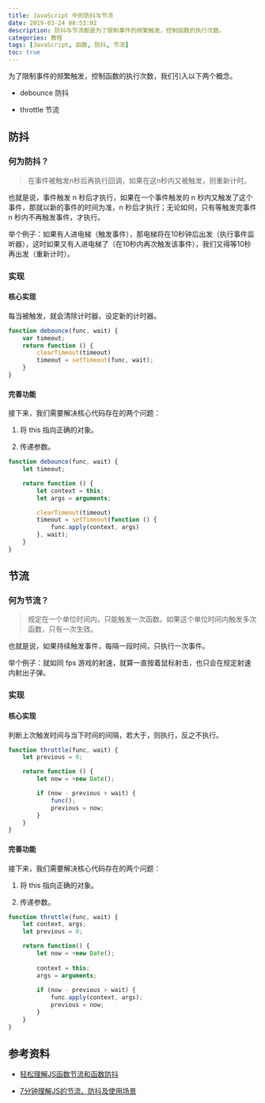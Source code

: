 ```yaml
---
title: JavaScript 中的防抖与节流
date: 2019-03-24 08:53:02
description: 防抖与节流都是为了限制事件的频繁触发，控制函数的执行次数。
categories: 教程
tags: [JavaScript, 函数, 防抖, 节流]
toc: true
---
```


为了限制事件的频繁触发，控制函数的执行次数，我们引入以下两个概念。

- debounce 防抖

- throttle 节流

## 防抖

### 何为防抖？

> 在事件被触发n秒后再执行回调，如果在这n秒内又被触发，则重新计时。

也就是说，事件触发 n 秒后才执行，如果在一个事件触发的 n 秒内又触发了这个事件，那就以新的事件的时间为准，n 秒后才执行；无论如何，只有等触发完事件 n 秒内不再触发事件，才执行。

举个例子：如果有人进电梯（触发事件），那电梯将在10秒钟后出发（执行事件监听器），这时如果又有人进电梯了（在10秒内再次触发该事件），我们又得等10秒再出发（重新计时）。

### 实现

#### 核心实现

每当被触发，就会清除计时器，设定新的计时器。

```javascript
function debounce(func, wait) {
    var timeout;
    return function () {
        clearTimeout(timeout)
        timeout = setTimeout(func, wait);
    }
}
```

#### 完善功能

接下来，我们需要解决核心代码存在的两个问题：

1. 将 this 指向正确的对象。

2. 传递参数。

```javascript
function debounce(func, wait) {
    let timeout;

    return function () {
        let context = this;
        let args = arguments;

        clearTimeout(timeout)
        timeout = setTimeout(function () {
            func.apply(context, args)
        }, wait);
    }
}
```

## 节流

### 何为节流？

> 规定在一个单位时间内，只能触发一次函数。如果这个单位时间内触发多次函数，只有一次生效。

也就是说，如果持续触发事件，每隔一段时间，只执行一次事件。

举个例子：就如同 fps 游戏的射速，就算一直按着鼠标射击，也只会在规定射速内射出子弹。

### 实现

#### 核心实现

判断上次触发时间与当下时间的间隔，若大于，则执行，反之不执行。

```javascript
function throttle(func, wait) {
    let previous = 0;

    return function () {
        let now = +new Date();

        if (now - previous > wait) {
            func();
            previous = now;
        }
    }
}
```

#### 完善功能

接下来，我们需要解决核心代码存在的两个问题：

1. 将 this 指向正确的对象。

2. 传递参数。

```javascript
function throttle(func, wait) {
    let context, args;
    let previous = 0;

    return function() {
        let now = +new Date();
        
        context = this;
        args = arguments;
        
        if (now - previous > wait) {
            func.apply(context, args);
            previous = now;
        }
    }
}
```

## 参考资料

- [轻松理解JS函数节流和函数防抖](https://juejin.im/post/5a35ed25f265da431d3cc1b1)

- [7分钟理解JS的节流、防抖及使用场景](https://segmentfault.com/a/1190000016261602)